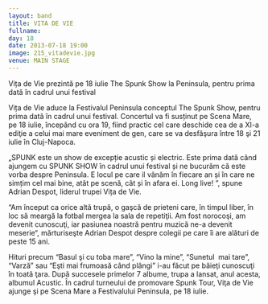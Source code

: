 ```yaml
---
layout: band
title: VITA DE VIE
fullname: 
day: 18
date: 2013-07-18 19:00
image: 215_vitadevie.jpg
venue: MAIN STAGE
---
```


Vița de Vie prezintă pe 18 iulie The Spunk Show la Peninsula, pentru prima dată în cadrul unui festival


Vița de Vie aduce la Festivalul Peninsula conceptul The Spunk Show, pentru prima dată în cadrul unui festival. Concertul va fi susținut pe Scena Mare, pe 18 iulie, începând cu ora 19, fiind practic cel care deschide cea de a XI-a ediţie a celui mai mare eveniment de gen, care se va desfăşura între 18 şi 21 iulie în Cluj-Napoca. 


„SPUNK este un show de excepție acustic și electric. Este prima dată când ajungem cu SPUNK SHOW în cadrul unui festival și ne bucurăm că este vorba despre Peninsula. E locul pe care il vânăm în fiecare an și în care ne simțim cel mai bine, atât pe scenă, cât și în afara ei. Long live! ”, spune Adrian Despot, liderul trupei Vița de Vie.


“Am început ca orice altă trupă, o gaşcă de prieteni care, în timpul liber, în loc să meargă la fotbal mergea la sala de repetiţii. Am fost norocoşi, am devenit cunoscuţi, iar pasiunea noastră pentru muzică ne-a devenit meserie“, mărturiseşte Adrian Despot despre colegii pe care îi are alături de peste 15 ani. 


Hituri precum “Basul şi cu toba mare”, “Vino la mine”, “Sunetul  mai tare”, “Varză” sau “Eşti mai frumoasă când plângi” i-au făcut pe băieţi cunoscuţi în toată ţara. După succesele primelor 7 albume, trupa a lansat, anul acesta, albumul Acustic. În cadrul turneului de promovare Spunk Tour, Viţa de Vie ajunge şi pe Scena Mare a Festivalului Peninsula, pe 18 iulie.
